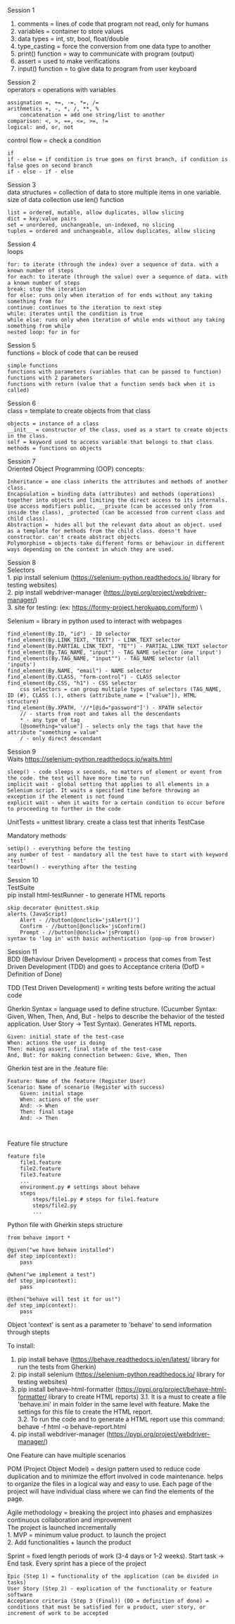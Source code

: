 Session 1
1. comments = lines of code that program not read, only for humans
2. variables = container to store values
3. data types = int, str, bool, float/double
4. type_casting = force the conversion from one data type to another
5. print() function = way to communicate with program (output)
6. assert = used to make verifications
7. input() function = to give data to program from user keyboard


Session 2 \
operators = operations with variables
```
assignation =, +=, -=, *=, /=
arithmetics +, -, *, /, **, % 
    concatenation = add one string/list to another
comparison: <, >, ==, <=, >=, !=
logical: and, or, not
```
control flow = check a condition
```
if
if - else = if condition is true goes on first branch, if condition is false goes on second branch
if - else - if - else
```
Session 3 \
data structures = collection of data to store multiple items in one variable. size of data collection use len() function
```
list = ordered, mutable, allow duplicates, allow slicing
dict = key:value pairs
set = unordered, unchangeable, un-indexed, no slicing
tuples = ordered and unchangeable, allow duplicates, allow slicing
```
Session 4 \
loops
```
for: to iterate (through the index) over a sequence of data. with a known number of steps
for each: to iterate (through the value) over a sequence of data. with a known number of steps
break: stop the iteration
for else: runs only when iteration of for ends without any taking something from for
continue: continues to the iteration to next step
while: iterates until the condition is true
while else: runs only when iteration of while ends without any taking something from while
nested loop: for in for
```
Session 5 \
functions = block of code that can be reused
```
simple functions
functions with parameters (variables that can be passed to function)
functions with 2 parameters
functions with return (value that a function sends back when it is called) 
```
Session 6 \
class = template to create objects from that class
```
objects = instance of a class
__init__ = constructor of the class, used as a start to create objects in the class.
self = keyword used to access variable that belongs to that class
methods = functions on objects
```
Session 7 \
Oriented Object Programming (OOP) concepts:
```
Inheritance = one class inherits the attributes and methods of another class.
Encapsulation = binding data (attributes) and methods (operations) together into objects and limiting the direct access to its internals. Use access modifiers public, __private (can be accessed only from inside the class), _protected (can be accessed from current class and child class).
Abstraction =  hides all but the relevant data about an object. used as a template for methods from the child class. doesn't have constructor. can't create abstract objects
Polymorphism = objects take different forms or behaviour in different ways depending on the context in which they are used.
```
Session 8 \
Selectors \
    1. pip install selenium (https://selenium-python.readthedocs.io/ library for testing websites) \
    2. pip install webdriver-manager (https://pypi.org/project/webdriver-manager/)\
    3. site for testing: (ex: https://formy-project.herokuapp.com/form) \

Selenium = library in python used to interact with webpages
```
find_element(By.ID, "id") - ID selector
find_element(By.LINK_TEXT, "TEXT") - LINK_TEXT selector
find_element(By.PARTIAL_LINK_TEXT, "TE"") - PARTIAL_LINK_TEXT selector
find_element(By.TAG_NAME, "input") - TAG_NAME selector (one 'input')
find_elements(By.TAG_NAME, "input"") - TAG_NAME selector (all 'inputs')
find_element(By.NAME, "email") - NAME selector
find_element(By.CLASS, "form-control") - CLASS selector
find_element(By.CSS, "h1") - CSS selector
    css selectors = can group multiple types of selectors (TAG_NAME, ID (#), CLASS (.), others (attribute_name = ["value"]), HTML structure)
find_element(By.XPATH, '//*[@id="password"]') - XPATH selector
    // - starts from root and takes all the descendants
    * - any type of tag
    [@something="value"] - selects only the tags that have the attribute "something = value"
    / - only direct descendant
```
Session 9 \
Waits
https://selenium-python.readthedocs.io/waits.html
```
sleep() - code sleeps x seconds, no matters of element or event from the code. the test will have more time to run
implicit wait - global setting that applies to all elements in a Selenium script. It waits a specified time before throwing an exception if the element is not found
explicit wait - when it waits for a certain condition to occur before to proceeding to further in the code
```
UnitTests = unittest library. create a class test that inherits TestCase

Mandatory methods
```
setUp() - everything before the testing
any number of test - mandatory all the test have to start with keyword 'test'
tearDown() - everything after the testing
```
Session 10 \
TestSuite \
pip install html-testRunner - to generate HTML reports
```
skip decorator @unittest.skip
alerts (JavaScript)
    Alert - //button[@onclick='jsAlert()']
    Confirm - //button[@onclick='jsConfirm()
    Prompt - //button[@onclick='jsPrompt()
syntax to 'log in' with basic authentication (pop-up from browser)
```
Session 11 \
BDD (Behaviour Driven Development) = process that comes from Test Driven Development (TDD) and goes to Acceptance criteria (DofD = Definition of Done)

TDD (Test Driven Development) = writing tests before writing the actual code

Gherkin Syntax = language used to define structure. (Cucumber Syntax: Given, When, Then, And, But - helps to describe the behavior of the tested application. User Story -> Test Syntax). Generates HTML reports.
```
Given: initial state of the test-case
When: actions the user is doing
Then: making assert, final state of the test-case
And, But: for making connection between: Give, When, Then
```
Gherkin test are in the .feature file:
```
Feature: Name of the feature (Register User)
Scenario: Name of scenario (Register with success)
    Given: initial stage
    When: actions of the user
    And: -> When
    Then: final stage
    And: -> Then
     
    
```
Feature file structure
```
feature file
    file1.feature
    file2.feature
    file3.feature
    ...
    environment.py # settings about behave
    steps
        steps/file1.py # steps for file1.feature
        steps/file2.py 
        ...
```

Python file with Gherkin steps structure
```
from behave import *

@given("we have behave installed")
def step_imp(context):
    pass

@when("we implement a test")
def step_imp(context):
    pass

@then("behave will test it for us!")
def step_imp(context):
    pass
```
Object 'context' is sent as a parameter to 'behave' to send information through stepts

To install:
1. pip install behave (https://behave.readthedocs.io/en/latest/ library for run the tests from Gherkin)
2. pip install selenium (https://selenium-python.readthedocs.io/ library for testing websites)
3. pip install behave-html-formatter (https://pypi.org/project/behave-html-formatter/ library to create HTML reports)
    3.1. It is a must to create a file 'behave.ini' in main folder in the same level with feature. Make the settings for this file to create the HTML report. \
    3.2.  To run the code and to generate a HTML report use this command: behave -f html -o behave-report.html
4. pip install webdriver-manager (https://pypi.org/project/webdriver-manager/)




One Feature can have multiple scenarios

POM (Project Object Model) = design pattern used to reduce code duplication and to minimize the effort involved in code maintenance. helps to organize the files in a logical way and easy to use. Each page of the project will have individual class where we can find the elements of the page.

Agile methodology = breaking the project into phases and emphasizes continuous collaboration and improvement \
The project is launched incrementally \
    1. MVP = minimum value product. to launch the project \
    2. Add functionalities + launch the product

Sprint = fixed length periods of work (3-4 days or 1-2 weeks). Start task -> End task. Every sprint has a piece of the project
```
Epic (Step 1) = functionality of the application (can be divided in tasks)
User Story (Step 2) - explication of the functionality or feature software
Acceptance criteria (Step 3 (Final)) (DD = definition of done) = conditions that must be satisfied for a product, user story, or increment of work to be accepted
```
